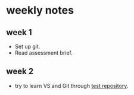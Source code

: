 # weekly notes
## week 1
- Set up git.
- Read assessment brief.
## week 2
- try to learn VS and Git through [test repository](https://github.com/Yuang-Tan/git-demo).


